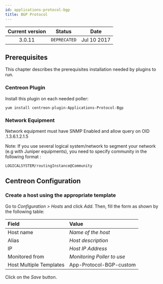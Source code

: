 ```yaml
---
id: applications-protocol-bgp
title: BGP Protocol
---
```


| Current version | Status | Date |
| :-: | :-: | :-: |
| 3.0.11 | `DEPRECATED` | Jul 10 2017 |

## Prerequisites

This chapter describes the prerequisites installation needed by plugins to run.

### Centreon Plugin

Install this plugin on each needed poller:

``` shell
yum install centreon-plugin-Applications-Protocol-Bgp
```

### Network Equipment

Network equipment must have SNMP Enabled and allow query on OID .1.3.6.1.2.1.5

Note: If you use several logical system/network to segment your network (e.g
with Juniper equipments), you need to specify community in the following format
:

    LOGICALSYSTEM/routingInstance@Community

## Centreon Configuration

### Create a host using the appropriate template

Go to *Configuration \> Hosts* and click *Add*. Then, fill the form as shown by
the following table:

| Field                                | Value                      |
| :----------------------------------- | :------------------------- |
| Host name                            | *Name of the host*         |
| Alias                                | *Host description*         |
| IP                                   | *Host IP Address*          |
| Monitored from                       | *Monitoring Poller to use* |
| Host Multiple Templates              | App-Protocol-BGP-custom    |

Click on the *Save* button.

